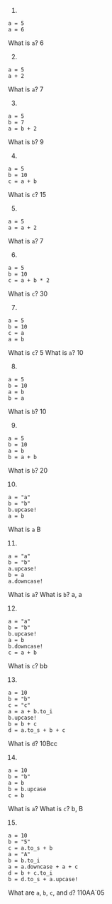 1.
```
a = 5
a = 6
```
What is `a`?
6

2.
```
a = 5
a + 2
```
What is `a`?
7

3.
```
a = 5
b = 7
a = b + 2
```
What is `b`?
9

4.
```
a = 5
b = 10
c = a + b
```
What is `c`?
15

5.
```
a = 5
a = a + 2
```
What is `a`?
7

6.
```
a = 5
b = 10
c = a + b * 2
```
What is `c`?
30

7.
```
a = 5
b = 10
c = a
a = b
```
What is `c`?
5
What is `a`?
10

8.
```
a = 5
b = 10
a = b
b = a
```
What is `b`?
10

9.
```
a = 5
b = 10
a = b
b = a + b
```
What is `b`?
20

10.
```
a = "a"
b = "b"
b.upcase!
a = b
```
What is `a`
B

11.
```
a = "a"
b = "b"
a.upcase!
b = a
a.downcase!
```
What is `a`? What is `b`?
a, a

12.
```
a = "a"
b = "b"
b.upcase!
a = b
b.downcase!
c = a + b
```
What is `c`?
bb

13.
```
a = 10
b = "b"
c = "c"
a = a + b.to_i
b.upcase!
b = b + c
d = a.to_s + b + c
```
What is `d`?
10Bcc

14.
```
a = 10
b = "b"
a = b
b = b.upcase
c = b
```
What is `a`? What is `c`?
b, B

15.
```
a = 10
b = "5"
c = a.to_s + b
a = "A"
b = b.to_i
a = a.downcase + a + c
d = b + c.to_i
b = d.to_s + a.upcase!
```
What are `a`, `b`, `c`, and `d`?
110AA`05
